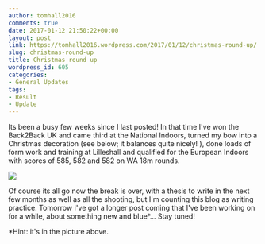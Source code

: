 ```yaml
---
author: tomhall2016
comments: true
date: 2017-01-12 21:50:22+00:00
layout: post
link: https://tomhall2016.wordpress.com/2017/01/12/christmas-round-up/
slug: christmas-round-up
title: Christmas round up
wordpress_id: 605
categories:
- General Updates
tags:
- Result
- Update
---
```


Its been a busy few weeks since I last posted! In that time I've won the Back2Back UK and came third at the National Indoors, turned my bow into a Christmas decoration (see below; it balances quite nicely! ), done loads of form work and training at Lilleshall and qualified for the European Indoors with scores of 585, 582 and 582 on WA 18m rounds. 

[![](http://tomhall2016.files.wordpress.com/2017/01/wp-1484257229156.jpg)](http://tomhall2016.files.wordpress.com/2017/01/wp-1484257229156.jpg)

Of course its all go now the break is over, with a thesis to write in the next few months as well as all the shooting, but I'm counting this blog as writing practice. Tomorrow I've got a longer post coming that I've been working on for a while, about something new and blue*... Stay tuned! 

*Hint: it's in the picture above.
